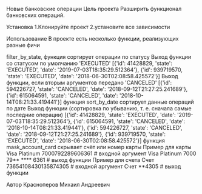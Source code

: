 Новые банковские операции
Цель проекта
Разширить функционал банковских операций.

Установка
1.Клонируйте проект 2.установите все зависимости

Использование
В проекте есть несколько функции, реализующих разные фичи

filter_by_state, функция сортирует операции по статусу Выход функции со статусом по умолчанию 'EXECUTED' [{'id': 41428829, 'state': 'EXECUTED', 'date': '2019-07-03T18:35:29.512364'}, {'id': 939719570, 'state': 'EXECUTED', 'date': '2018-06-30T02:08:58.425572'}] Выход функции, если вторым аргументов передано 'CANCELED' [{'id': 594226727, 'state': 'CANCELED', 'date': '2018-09-12T21:27:25.241689'}, {'id': 615064591, 'state': 'CANCELED', 'date': '2018-10-14T08:21:33.419441'}]
функция sort_by_date сортирует данные операций по дате Выход функции (сортировка по убыванию, т. е. сначала самые последние операции) [{'id': 41428829, 'state': 'EXECUTED', 'date': '2019-07-03T18:35:29.512364'}, {'id': 615064591, 'state': 'CANCELED', 'date': '2018-10-14T08:21:33.419441'}, {'id': 594226727, 'state': 'CANCELED', 'date': '2018-09-12T21:27:25.241689'}, {'id': 939719570, 'state': 'EXECUTED', 'date': '2018-06-30T02:08:58.425572'}]
функция mask_account_card скрывает счёт или номер карты Пример для карты Visa Platinum 7000792289606361 # входной аргумент Visa Platinum 7000 79** **** 6361 # выход функции Пример для счета Счет 73654108430135874305 # входной аргумент Счет **4305 # выход функции

Автор
Красноперов Михаил Андреевич

